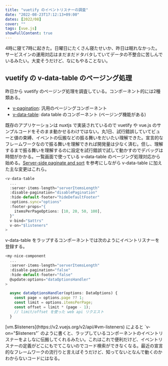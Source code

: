 ```yaml
---
title: "vuetify のイベントリスナーの調査"
date: "2022-08-23T17:12:13+09:00"
dates: [2022/08]
cover: ""
tags: [vue.js]
showFullContent: true
---
```


4時に寝て7時に起きた。日曜日にたくさん寝たせいか、昨日は眠れなかった。サービスインの運用対応はまだまだドタバタしていてデータの不整合に苦しんでいるみたい。大変そうだけど、なにもやることない。

## vuetify の v-data-table のページング処理

昨日から vuetify のページング処理を調査している。コンポーネント的には2種類ある。

* [v-pagination](https://vuetifyjs.com/en/api/v-pagination/): 汎用のページングコンポーネント
* [v-data-table](https://vuetifyjs.com/en/api/v-data-table/): data table のコンポーネント (ページング機能がある)

既存のアプリケーションは nuxtjs で実装されているので vuetify や vue.js のサンプルコードをそのまま動かせるわけではない。丸1日、試行錯誤していてビューと値の束縛、イベントの伝搬などの振る舞いをだいたい理解できた。宣言的なフレームワークなので振る舞いを理解できれば開発量は少なく済む。但し、理解するまで振る舞いを理解するのに設定を試行錯誤で試して動かすのでデバッグは時間がかかる。一覧画面で使っている v-data-table のページング処理対応から始める。[Server-side paginate and sort](https://vuetifyjs.com/en/components/data-tables/#server-side-paginate-and-sort) を参考にしながら v-data-table に加えた主な変更はこれら。

```typescript
<v-data-table
  ...
  :server-items-length="serverItemsLength"
  :disable-pagination="disablePagination"
  :hide-default-footer="hideDefaultFooter"
  :options.sync="options"
  :footer-props="{
    itemsPerPageOptions: [10, 20, 50, 100],
  }"
  v-bind="$attrs"
  v-on="$listeners"
>
```

v-data-table をラップするコンポーネントでは次のようにイベントリスナーを登録する。

```typescript
<my-nice-component
  ...
￼ :server-items-length="serverItemsLength"
￼ :disable-pagination="false"
￼ :hide-default-footer="false"
  @update:options="dataOptionsHandler"
>

  async dataOptionsHandler(options: DataOptions) {
    const page = options.page ?? 1;
    const limit = options.itemsPerPage;
    const offset = limit * (page - 1);
    // limit/offset を使った web api リクエスト
  }
```

[vm.$listeners](https://v2.vuejs.org/v2/api/#vm-listeners) によると `v-on="$listeners"` のように書くと、ラップしているコンポーネントのイベントリスナーをよしなに伝搬してくれるみたい。これはこれで便利だけど、イベントリスナーの定義がどこにもでてこないのでコード検索ができなくなる。最近の宣言的なフレームワークの流行りと言えばそうだけど、知ってないとなんで動くのかわからないコードにはなる。
